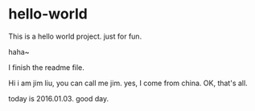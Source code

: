 # hello-world
This is a hello world project. just for fun.

haha~

I finish the readme file.

Hi i am jim liu, you can call me jim. 
yes, I come from china.
OK, that's all.

today is 2016.01.03. good day.
